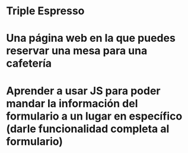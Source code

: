# Triple Espresso

# Una página web en la que puedes reservar una mesa para una cafetería

# Aprender a usar JS para poder mandar la información del formulario a un lugar en específico (darle funcionalidad completa al formulario)
